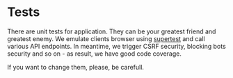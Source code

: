 Tests
==================================

There are unit tests for application.
They can be your greatest friend and greatest enemy.
We emulate clients browser using [supertest](https://www.npmjs.com/package/supertest)
and call various API endpoints.
In meantime, we trigger CSRF security, blocking bots security and so on - as result, we have good code coverage.


If you want to change them, please, be carefull.


